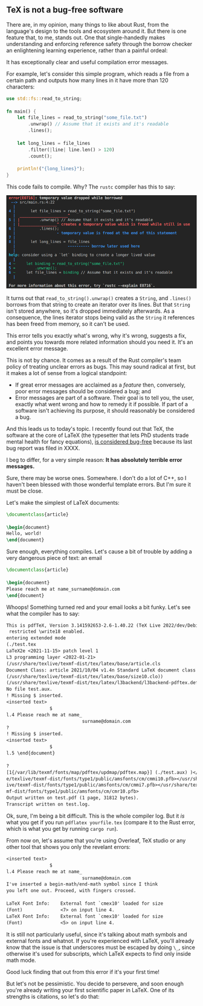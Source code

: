 TeX is not a bug-free software
---

There are, in my opinion, many things to like about Rust, from the language's design to the tools and ecosystem around it. But there is one feature that, to me, stands out. One that single-handedly makes understanding and enforcing reference safety through the borrow checker an enlightening learning experience, rather than a painful ordeal:

It has exceptionally clear and useful compilation error messages.

For example, let's consider this simple program, which reads a file from a certain path and outputs how many lines in it have more than 120 characters:

```rs
use std::fs::read_to_string;

fn main() {
    let file_lines = read_to_string("some_file.txt")
        .unwrap() // Assume that it exists and it's readable
        .lines();

    let long_lines = file_lines
        .filter(|line| line.len() > 120)
        .count();

    println!("{long_lines}");
}
```

This code fails to compile. Why? The `rustc` compiler has this to say:

![An example of an error message from the Rust compiler](/entries/assets/rust-compiler-error.png)

It turns out that `read_to_string().unwrap()` creates a `String`, and `.lines()` borrows from that string to create an iterator over its lines. But that `String` isn't stored anywhere, so it's dropped immediately afterwards. As a consequence, the lines iterator stops being valid as the `String` it references has been freed from memory, so it can't be used.

This error tells you exactly what's wrong, why it's wrong, suggests a fix, and points you towards more related information should you need it. It's an excellent error message.

This is not by chance. It comes as a result of the Rust compiler's team policy of treating unclear errors as bugs. This may sound radical at first, but it makes a lot of sense from a logical standpoint:

- If great error messages are acclaimed as a *feature* then, conversely, poor error messages should be considered a bug; and
- Error messages are part of a software. Their goal is to tell you, the user, exactly what went wrong and how to remedy it if possible. If part of a software isn't achieving its purpose, it should reasonably be considered a bug.

And this leads us to today's topic. I recently found out that TeX, the software at the core of LaTeX (the typesetter that lets PhD students trade mental health for fancy equations), [is considered bug-free](https://lwn.net/Articles/726208/) because its last bug report was filed in XXXX.

I beg to differ, for a very simple reason: **It has absolutely terrible error messages.**

Sure, there may be worse ones. Somewhere. I don't do a lot of C++, so I haven't been blessed with those wonderful template errors. But I'm sure it must be close.

Let's make the simplest of LaTeX documents:

```tex
\documentclass{article}

\begin{document}
Hello, world!
\end{document}
```

Sure enough, everything compiles. Let's cause a bit of trouble by adding a very dangerous piece of text: an email

```tex
\documentclass{article}

\begin{document}
Please reach me at name_surname@domain.com
\end{document}
```

Whoops! Something turned red and your email looks a bit funky. Let's see what the compiler has to say:

```txt
This is pdfTeX, Version 3.141592653-2.6-1.40.22 (TeX Live 2022/dev/Debian) (preloaded format=pdflatex)
 restricted \write18 enabled.
entering extended mode
(./test.tex
LaTeX2e <2021-11-15> patch level 1
L3 programming layer <2022-01-21>
(/usr/share/texlive/texmf-dist/tex/latex/base/article.cls
Document Class: article 2021/10/04 v1.4n Standard LaTeX document class
(/usr/share/texlive/texmf-dist/tex/latex/base/size10.clo))
(/usr/share/texlive/texmf-dist/tex/latex/l3backend/l3backend-pdftex.def)
No file test.aux.
! Missing $ inserted.
<inserted text> 
                $
l.4 Please reach me at name_
                            surname@domain.com
? 
! Missing $ inserted.
<inserted text> 
                $
l.5 \end{document}
                  
? 
[1{/var/lib/texmf/fonts/map/pdftex/updmap/pdftex.map}] (./test.aux) )</usr/shar
e/texlive/texmf-dist/fonts/type1/public/amsfonts/cm/cmmi10.pfb></usr/share/texl
ive/texmf-dist/fonts/type1/public/amsfonts/cm/cmmi7.pfb></usr/share/texlive/tex
mf-dist/fonts/type1/public/amsfonts/cm/cmr10.pfb>
Output written on test.pdf (1 page, 31812 bytes).
Transcript written on test.log.
```

Ok, sure, I'm being a bit difficult. This is the whole compiler log. But it *is* what you get if you run `pdflatex yourfile.tex` (compare it to the Rust error, which is what you get by running `cargo run`).

From now on, let's assume that you're using Overleaf, TeX studio or any other tool that shows you only the revelant errors:

```txt
<inserted text> 
                $
l.4 Please reach me at name_
                            surname@domain.com
I've inserted a begin-math/end-math symbol since I think
you left one out. Proceed, with fingers crossed.

LaTeX Font Info:    External font `cmex10' loaded for size
(Font)              <7> on input line 4.
LaTeX Font Info:    External font `cmex10' loaded for size
(Font)              <5> on input line 4.
```

It is still not particularly useful, since it's talking about math symbols and external fonts and whatnot. If you're experienced with LaTeX, you'll already know that the issue is that underscores must be escaped by doing `\_`, since otherwise it's used for subscripts, which LaTeX expects to find only inside math mode.

Good luck finding that out from this error if it's your first time!

But let's not be pessimistic. You decide to persevere, and soon enough you're already writing your first scientific paper in LaTeX. One of its strengths is citations, so let's do that:

